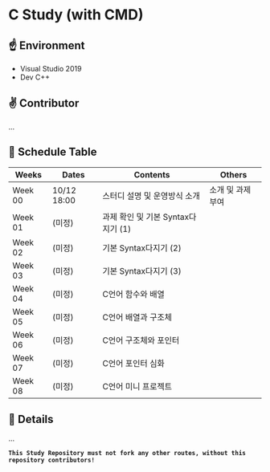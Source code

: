 # C Study (with CMD)

## ☝️ Environment
- Visual Studio 2019
- Dev C++

## ✌️ Contributor
...

## 🤟 Schedule Table
|**Weeks**|**Dates**|**Contents**|**Others**|
|---------|---------|------------|----------|
|Week 00|10/12 18:00|스터디 설명 및 운영방식 소개| 소개 및 과제부여 |
|Week 01|(미정)|과제 확인 및 기본 Syntax다지기 (1)||
|Week 02|(미정)|기본 Syntax다지기 (2)||
|Week 03|(미정)|기본 Syntax다지기 (3)||
|Week 04|(미정)|C언어 함수와 배열||
|Week 05|(미정)|C언어 배열과 구조체||
|Week 06|(미정)|C언어 구조체와 포인터||
|Week 07|(미정)|C언어 포인터 심화||
|Week 08|(미정)|C언어 미니 프로젝트||

## 🖖 Details
... 


  **`This Study Repository must not fork any other routes, without this repository contributors!`**
